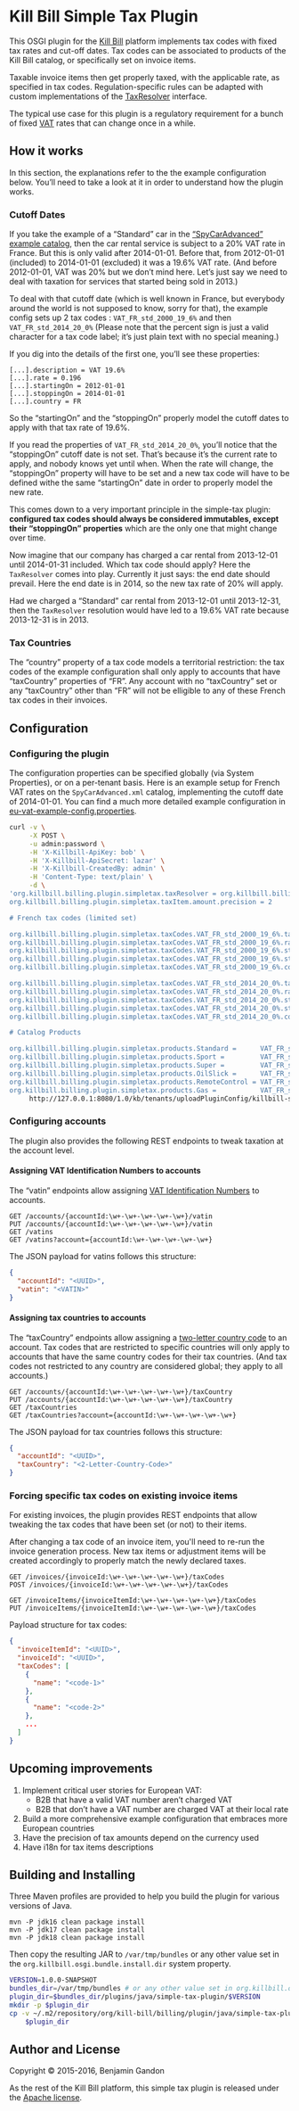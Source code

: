 <!--
   Copyright 2015 Benjamin Gandon

   Licensed under the Apache License, Version 2.0 (the "License");
   you may not use this file except in compliance with the License.
   You may obtain a copy of the License at

       http://www.apache.org/licenses/LICENSE-2.0

   Unless required by applicable law or agreed to in writing, software
   distributed under the License is distributed on an "AS IS" BASIS,
   WITHOUT WARRANTIES OR CONDITIONS OF ANY KIND, either express or implied.
   See the License for the specific language governing permissions and
   limitations under the License.
-->
Kill Bill Simple Tax Plugin
===========================

This OSGI plugin for the [Kill Bill](http://killbill.io) platform implements
tax codes with  fixed tax rates and cut-off dates. Tax codes can be associated
to products of the Kill Bill catalog, or specifically set on invoice items.

Taxable invoice items then get properly taxed, with the applicable rate, as
specified in tax codes. Regulation-specific rules can be adapted with custom
implementations of the [TaxResolver](https://github.com/bgandon/killbill-simple-tax-plugin/blob/master/src/main/java/org/killbill/billing/plugin/simpletax/resolving/TaxResolver.java)
interface.

The typical use case for this plugin is a regulatory requirement for a bunch
of fixed [VAT](https://en.wikipedia.org/wiki/Value-added_tax) rates that can
change once in a while.


How it works
------------

In this section, the explanations refer to the the example configuration
below. You’ll need to take a look at it in order to understand how the plugin
works.

### Cutoff Dates

If you take the example of a “Standard” car in the
[“SpyCarAdvanced” example catalog](http://docs.killbill.io/0.16/userguide_subscription.html#components-catalog-advanced),
then the car rental service is subject to a 20% VAT rate in France. But this
is only valid after 2014-01-01. Before that, from 2012-01-01 (included) to
2014-01-01 (excluded) it was a 19.6% VAT rate. (And before 2012-01-01, VAT was
20% but we don’t mind here. Let’s just say we need to deal with taxation for
services that started being sold in 2013.)

To deal with that cutoff date (which is well known in France, but everybody
around the world is not supposed to know, sorry for that), the example config
sets up 2 tax codes : `VAT_FR_std_2000_19_6%` and then `VAT_FR_std_2014_20_0%`
(Please note that the percent sign is just a valid character for a tax code
label; it’s just plain text with no special meaning.)

If you dig into the details of the first one, you’ll see these properties:

    [...].description = VAT 19.6%
    [...].rate = 0.196
    [...].startingOn = 2012-01-01
    [...].stoppingOn = 2014-01-01
    [...].country = FR

So the “startingOn” and the “stoppingOn” properly model the cutoff dates to
apply with that tax rate of 19.6%.

If you read the properties of `VAT_FR_std_2014_20_0%`, you’ll notice that the
“stoppingOn” cutoff date is not set. That’s because it’s the current rate to
apply, and nobody knows yet until when. When the rate will change, the
“stoppingOn” property will have to be set and a new tax code will have to be
defined withe the same “startingOn” date in order to properly model the new
rate.

This comes down to a very important principle in the simple-tax plugin:
**configured tax codes should always be considered immutables, except their
“stoppingOn” properties** which are the only one that might change over time.

Now imagine that our company has charged a car rental from 2013-12-01 until
2014-01-31 included. Which tax code should apply? Here the `TaxResolver` comes
into play. Currently it just says: the end date should prevail. Here the end
date is in 2014, so the new tax rate of 20% will apply.

Had we charged a “Standard” car rental from 2013-12-01 until 2013-12-31, then
the `TaxResolver` resolution would have led to a 19.6% VAT rate because
2013-12-31 is in 2013.

### Tax Countries

The “country” property of a tax code models a territorial restriction: the tax
codes of the example configuration shall only apply to accounts that have
“taxCountry” properties of “FR”. Any account with no “taxCountry” set or any
“taxCountry” other than “FR” will not be elligible to any of these French tax
codes in their invoices.


Configuration
-------------

### Configuring the plugin

The configuration properties can be specified globally (via System
Properties), or on a per-tenant basis. Here is an example setup for French VAT
rates on the `SpyCarAdvanced.xml` catalog, implementing the cutoff date of
2014-01-01. You can find a much more detailed example configuration in
[eu-vat-example-config.properties](./tree/master/src/main/resources/eu-vat-example-config.properties).

```bash
curl -v \
     -X POST \
     -u admin:password \
     -H 'X-Killbill-ApiKey: bob' \
     -H 'X-Killbill-ApiSecret: lazar' \
     -H 'X-Killbill-CreatedBy: admin' \
     -H 'Content-Type: text/plain' \
     -d \
'org.killbill.billing.plugin.simpletax.taxResolver = org.killbill.billing.plugin.simpletax.resolving.InvoiceItemEndDateBasedResolver
org.killbill.billing.plugin.simpletax.taxItem.amount.precision = 2

# French tax codes (limited set)

org.killbill.billing.plugin.simpletax.taxCodes.VAT_FR_std_2000_19_6%.taxItem.description = VAT 19.6%
org.killbill.billing.plugin.simpletax.taxCodes.VAT_FR_std_2000_19_6%.rate = 0.196
org.killbill.billing.plugin.simpletax.taxCodes.VAT_FR_std_2000_19_6%.startingOn = 2000-04-01
org.killbill.billing.plugin.simpletax.taxCodes.VAT_FR_std_2000_19_6%.stoppingOn = 2014-01-01
org.killbill.billing.plugin.simpletax.taxCodes.VAT_FR_std_2000_19_6%.country = FR

org.killbill.billing.plugin.simpletax.taxCodes.VAT_FR_std_2014_20_0%.taxItem.description = VAT 20%
org.killbill.billing.plugin.simpletax.taxCodes.VAT_FR_std_2014_20_0%.rate = 0.200
org.killbill.billing.plugin.simpletax.taxCodes.VAT_FR_std_2014_20_0%.startingOn = 2014-01-01
org.killbill.billing.plugin.simpletax.taxCodes.VAT_FR_std_2014_20_0%.stoppingOn =
org.killbill.billing.plugin.simpletax.taxCodes.VAT_FR_std_2014_20_0%.country = FR

# Catalog Products

org.killbill.billing.plugin.simpletax.products.Standard =      VAT_FR_std_2000_19_6%, VAT_FR_std_2014_20_0%
org.killbill.billing.plugin.simpletax.products.Sport =         VAT_FR_std_2000_19_6%, VAT_FR_std_2014_20_0%
org.killbill.billing.plugin.simpletax.products.Super =         VAT_FR_std_2000_19_6%, VAT_FR_std_2014_20_0%
org.killbill.billing.plugin.simpletax.products.OilSlick =      VAT_FR_std_2000_19_6%, VAT_FR_std_2014_20_0%
org.killbill.billing.plugin.simpletax.products.RemoteControl = VAT_FR_std_2000_19_6%, VAT_FR_std_2014_20_0%
org.killbill.billing.plugin.simpletax.products.Gas =           VAT_FR_std_2000_19_6%, VAT_FR_std_2014_20_0%' \
     http://127.0.0.1:8080/1.0/kb/tenants/uploadPluginConfig/killbill-simple-tax
```


### Configuring accounts

The plugin also provides the following REST endpoints to tweak taxation at the
account level.

#### Assigning VAT Identification Numbers to accounts

The “vatin” endpoints allow assigning [VAT Identification Numbers](https://en.wikipedia.org/wiki/VAT_identification_number)
to accounts.

```
GET /accounts/{accountId:\w+-\w+-\w+-\w+-\w+}/vatin
PUT /accounts/{accountId:\w+-\w+-\w+-\w+-\w+}/vatin
GET /vatins
GET /vatins?account={accountId:\w+-\w+-\w+-\w+-\w+}
```

The JSON payload for vatins follows this structure:

```json
{
  "accountId": "<UUID>",
  "vatin": "<VATIN>"
}
```

#### Assigning tax countries to accounts

The “taxCountry” endpoints allow assigning a [two-letter country code](https://en.wikipedia.org/wiki/ISO_3166-1_alpha-2)
to an account. Tax codes that are restricted to specific countries will only
apply to accounts that have the same country codes for their tax countries.
(And tax codes not restricted to any country are considered global; they apply
to all accounts.)

```
GET /accounts/{accountId:\w+-\w+-\w+-\w+-\w+}/taxCountry
PUT /accounts/{accountId:\w+-\w+-\w+-\w+-\w+}/taxCountry
GET /taxCountries
GET /taxCountries?account={accountId:\w+-\w+-\w+-\w+-\w+}
```

The JSON payload for tax countries follows this structure:

```json
{
  "accountId": "<UUID>",
  "taxCountry": "<2-Letter-Country-Code>"
}
```

### Forcing specific tax codes on existing invoice items

For existing invoices, the plugin provides REST endpoints that allow tweaking
the tax codes that have been set (or not) to their items.

After changing a tax code of an invoice item, you'll need to re-run the
invoice generation process. New tax items or adjustment items will be created
accordingly to properly match the newly declared taxes.

```
GET /invoices/{invoiceId:\w+-\w+-\w+-\w+-\w+}/taxCodes
POST /invoices/{invoiceId:\w+-\w+-\w+-\w+-\w+}/taxCodes

GET /invoiceItems/{invoiceItemId:\w+-\w+-\w+-\w+-\w+}/taxCodes
PUT /invoiceItems/{invoiceItemId:\w+-\w+-\w+-\w+-\w+}/taxCodes
```

Payload structure for tax codes:

```json
{
  "invoiceItemId": "<UUID>",
  "invoiceId": "<UUID>",
  "taxCodes": [
    {
      "name": "<code-1>"
    },
    {
      "name": "<code-2>"
    },
    ...
  ]
}
```


Upcoming improvements
---------------------

1. Implement critical user stories for European VAT:
   - B2B that have a valid VAT number aren’t charged VAT
   - B2B that don’t have a VAT number are charged VAT at their local rate
2. Build a more comprehensive example configuration that embraces more
   European countries
3. Have the precision of tax amounts depend on the currency used
4. Have i18n for tax items descriptions


Building and Installing
-----------------------

Three Maven profiles are provided to help you build the plugin for various
versions of Java.

    mvn -P jdk16 clean package install
    mvn -P jdk17 clean package install
    mvn -P jdk18 clean package install

Then copy the resulting JAR to `/var/tmp/bundles` or any other value set in
the `org.killbill.osgi.bundle.install.dir` system property.

```bash
VERSION=1.0.0-SNAPSHOT
bundles_dir=/var/tmp/bundles # or any other value set in org.killbill.osgi.bundle.install.dir
plugin_dir=$bundles_dir/plugins/java/simple-tax-plugin/$VERSION
mkdir -p $plugin_dir
cp -v ~/.m2/repository/org/kill-bill/billing/plugin/java/simple-tax-plugin/$VERSION/simple-tax-plugin-$VERSION.jar \
    $plugin_dir
```


Author and License
------------------

Copyright © 2015-2016, Benjamin Gandon

As the rest of the Kill Bill platform, this simple tax plugin is released
under the [Apache license](http://www.apache.org/licenses/LICENSE-2.0).
